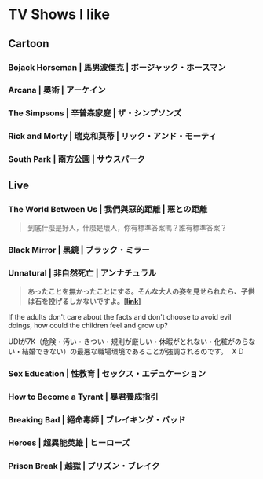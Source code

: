 # TV Shows I like

## Cartoon



### Bojack Horseman | 馬男波傑克 | ボージャック・ホースマン

### Arcana | **奧術 |** アーケイン

### The Simpsons | 辛普森家庭 | ザ・シンプソンズ

### Rick and Morty | 瑞克和莫蒂 | リック・アンド・モーティ

### South Park | 南方公園 | サウスパーク

## Live

### The World Between Us | 我們與惡的距離 | 悪との距離

> 到底什麼是好人，什麼是壞人，你有標準答案嗎？誰有標準答案？

### Black Mirror | 黑鏡 | ブラック・ミラー <a href="#firstheading" id="firstheading"></a>

### Unnatural | 非自然死亡 | アンナチュラル <a href="#firstheading" id="firstheading"></a>

> **あったことを無かったことにする。そんな大人の姿を見せられたら、子供は石を投げるしかないですよ。\[**[**link**](https://www.underwater-festival.com/ed00008/)**]**

If the adults don't care about the facts and don't choose to avoid evil doings, how could the children feel and grow up?

UDIが7K（危険・汚い・きつい・規則が厳しい・休暇がとれない・化粧がのらない・結婚できない）の最悪な職場環境であることが強調されるのです。　ＸＤ

### Sex Education | 性教育 | セックス・エデュケーション

### How to Become a Tyrant | 暴君養成指引

### Breaking Bad | 絕命毒師 | ブレイキング・バッド

### Heroes | 超異能英雄 | ヒーローズ

### Prison Break | 越獄 | プリズン・ブレイク

